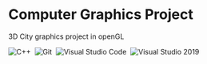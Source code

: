 # Computer Graphics Project

3D City graphics project in openGL

![C++][C++]&nbsp;
![Git][Git]&nbsp;
![Visual Studio Code][Visual Studio Code]&nbsp;
![Visual Studio 2019][Visual Studio 2019]&nbsp;

[C++]: https://img.shields.io/badge/-C++-00599C?style=flat-square&logo=C%2B%2B&logoColor=ffffff
[Git]: https://img.shields.io/badge/-Git-F05032?style=flat-square&logo=git&logoColor=ffffff
[Visual Studio Code]: https://img.shields.io/badge/-Visual%20Studio%20Code-007ACC?style=flat-square&logo=visual-studio-code&logoColor=ffffff
[Visual Studio 2019]: https://img.shields.io/badge/-Visual%20Studio%202019-5C2D91?style=flat-square&logo=visual-studio&logoColor=ffffff